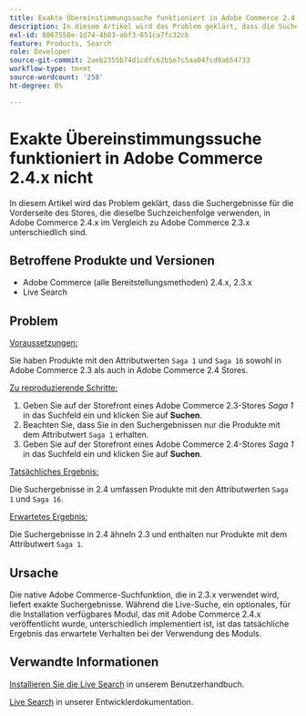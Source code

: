 ```yaml
---
title: Exakte Übereinstimmungssuche funktioniert in Adobe Commerce 2.4.x nicht
description: In diesem Artikel wird das Problem geklärt, dass die Suchergebnisse für die Vorderseite des Stores, die dieselbe Suchzeichenfolge verwenden, in Adobe Commerce 2.4.x im Vergleich zu Adobe Commerce 2.3.x unterschiedlich sind.
exl-id: 0867558e-1d74-4b83-abf3-651ca7fc32cb
feature: Products, Search
role: Developer
source-git-commit: 2aeb2355b74d1cdfc62b5e7c5aa04fcd0a654733
workflow-type: tm+mt
source-wordcount: '258'
ht-degree: 0%

---
```


# Exakte Übereinstimmungssuche funktioniert in Adobe Commerce 2.4.x nicht

In diesem Artikel wird das Problem geklärt, dass die Suchergebnisse für die Vorderseite des Stores, die dieselbe Suchzeichenfolge verwenden, in Adobe Commerce 2.4.x im Vergleich zu Adobe Commerce 2.3.x unterschiedlich sind.

## Betroffene Produkte und Versionen

- Adobe Commerce (alle Bereitstellungsmethoden) 2.4.x, 2.3.x
- Live Search

## Problem

<u>Voraussetzungen:</u>

Sie haben Produkte mit den Attributwerten `Saga 1` und `Saga 16` sowohl in Adobe Commerce 2.3 als auch in Adobe Commerce 2.4 Stores.

<u>Zu reproduzierende Schritte:</u>

1. Geben Sie auf der Storefront eines Adobe Commerce 2.3-Stores *Saga 1* in das Suchfeld ein und klicken Sie auf **Suchen**.
1. Beachten Sie, dass Sie in den Suchergebnissen nur die Produkte mit dem Attributwert `Saga 1` erhalten.
1. Geben Sie auf der Storefront eines Adobe Commerce 2.4-Stores *Saga 1* in das Suchfeld ein und klicken Sie auf **Suchen**.

<u>Tatsächliches Ergebnis:</u>

Die Suchergebnisse in 2.4 umfassen Produkte mit den Attributwerten `Saga 1` und `Saga 16`.

<u>Erwartetes Ergebnis:</u>

Die Suchergebnisse in 2.4 ähneln 2.3 und enthalten nur Produkte mit dem Attributwert `Saga 1`.

## Ursache

Die native Adobe Commerce-Suchfunktion, die in 2.3.x verwendet wird, liefert exakte Suchergebnisse. Während die Live-Suche, ein optionales, für die Installation verfügbares Modul, das mit Adobe Commerce 2.4.x veröffentlicht wurde, unterschiedlich implementiert ist, ist das tatsächliche Ergebnis das erwartete Verhalten bei der Verwendung des Moduls.

## Verwandte Informationen

[Installieren Sie die Live Search](https://experienceleague.adobe.com/docs/commerce-merchant-services/live-search/onboard/install.html) in unserem Benutzerhandbuch.

[Live Search](https://experienceleague.adobe.com/en/docs/commerce-merchant-services/live-search/overview) in unserer Entwicklerdokumentation.
